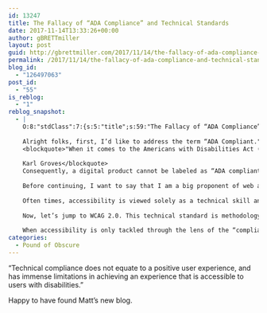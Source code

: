 ```yaml
---
id: 13247
title: The Fallacy of “ADA Compliance” and Technical Standards
date: 2017-11-14T13:33:26+00:00
author: gBRETTmiller
layout: post
guid: http://gbrettmiller.com/2017/11/14/the-fallacy-of-ada-compliance-and-technical-standards/
permalink: /2017/11/14/the-fallacy-of-ada-compliance-and-technical-standards/
blog_id:
  - "126497063"
post_id:
  - "55"
is_reblog:
  - "1"
reblog_snapshot:
  - |
    O:8:"stdClass":7:{s:5:"title";s:59:"The Fallacy of “ADA Compliance” and Technical Standards";s:4:"type";s:4:"post";s:9:"mime_type";s:0:"";s:6:"format";b:0;s:12:"modified_gmt";s:19:"2017-11-13 01:47:54";s:9:"permalink";s:88:"http://mattvita11y.com/2017/11/13/the-fallacy-of-ada-compliance-and-technical-standards/";s:7:"content";s:4955:"<div class="reblogged-content">
    
    Alright folks, first, I’d like to address the term “ADA Compliant." Last year, the Department of Justice withdrew plans for implementing technical accessibility requirements to the web sites of public entities under Title II of ADA, citing the need for more information on the appropriateness of setting requirements for small public entities, the costs and benefits of web accessibility, and additional measures.
    <blockquote>"When it comes to the Americans with Disabilities Act (ADA), the dirty secret is that there are no specific technical requirements for any website. There are no standards which apply to the ADA and unless you’re a State or Local Government, there is no specific reference to website accessibility."
    
    Karl Groves</blockquote>
    Consequently, a digital product cannot be labeled as “ADA compliant," because there is no technical standard that applies. Among the number of laws in the United States that prohibit discrimination on the basis of disability, the <em>only</em> accessibility-specific technical requirements can be found in Section 508 of the Rehabilitation Act. The Web Content Accessibility Guidelines (WCAG 2.0), the most widely accepted voluntary international standard for accessibility, are referenced in the Section 508 refresh, and the effective date for enforcement and compliance with this new Final Rule will begin January 18th, 2018. If you’d like to do some more reading on the subject, Karl Groves does a great job explaining “compliance” under the ADA in his blog post <a href="http://www.karlgroves.com/2017/05/23/website-accessibility-in-the-united-states-what-are-your-requirements-under-the-ada/">"Website Accessibility in the United States: What are your requirements under the ADA?"</a>.
    
    Before continuing, I want to say that I am a big proponent of web accessibility standards. The W3C, IDPF and similar organizations have developed standards and specifications that have made an enormous impact on web accessibility. Web accessibility could not exist without technical standards. Like any goal or aim, web accessibility requires “rules” or “standards” to abide by in order to achieve and measure success. However, when goals are <em>only</em> guided by compliance with a standard, a satisfactory result is the best we can hope for.
    
    Often times, accessibility is viewed solely as a technical skill and is not approached until the end of development. Quality Assurance testing may detect accessibility issues, or an accessibility consultant might perform an audit that tests for accessibility compliance against WCAG 2.0 and/or Section 508. All issues documented in the QA testing or audit are directed to the development team. Accessibility is treated as a feature or pass through QA, becomes the responsibility of one role (the developer), and the product reflects the methodology - a retrofitted, costly mess. Not only will countless hours and dollars be spent on remediating the issues, the finished product may STILL be inaccessible to users with disabilities. Technical compliance does not equate to a positive user experience, and has immense limitations in achieving an experience that is accessible to users with disabilities.
    
    Now, let’s jump to WCAG 2.0. This technical standard is methodology-neutral, and its success criteria can be applied to several roles within a team. Accessibility issues can occur at several different entry points within a project, including:  business requirements, user stories, wireframes, style guides, code, etc. Scaling the WCAG 2.0 success criteria in which the development team can assume primary ownership is the easy part (sort of). What is much more difficult to scale, is the design decisions that take place within the various stages of a project. Development teams can be directed towards specifications, code examples, and even techniques that the W3C provides to assist in passing WCAG success criteria. Similar techniques can be applied toward user stories, wireframes, etc.; however, the answer is not as simple as the developer referencing the WAI-ARIA spec for the expected keyboard behavior on an accordion. Design decisions cannot often be determined by referencing a spec. These decisions can only truly be guided by human-centered design principles.
    
    When accessibility is only tackled through the lens of the “compliance mindset," the product becomes disconnected from the user. Further, the product is not being designed to meet the user’s needs, but a technical standard. WCAG 2.0, Section 508, and any other technical standard certainly play a large role in creating digital products; however, when development does not truly embrace a user-centric methodology, accessibility cannot be achieved. Collectively, an organization must view accessibility as a design tool rather than a technical standard if they truly want to make great digital products for all users.</div>";}
categories:
  - Pound of Obscure
---
```

&#8220;Technical compliance does not equate to a positive user experience, and has immense limitations in achieving an experience that is accessible to users with disabilities.&#8221;

Happy to have found Matt&#8217;s new blog.